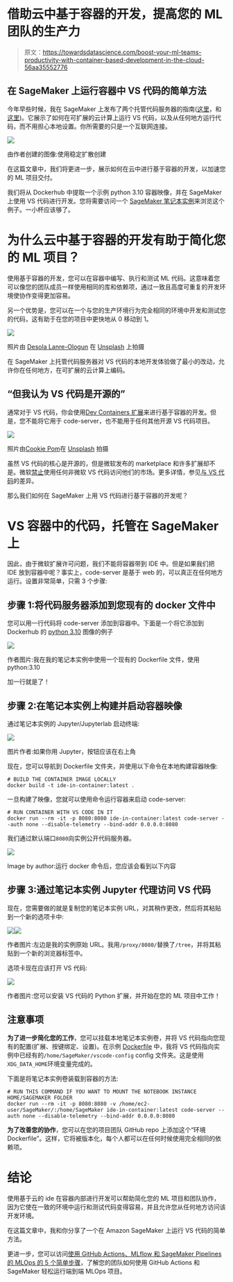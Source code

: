 # 借助云中基于容器的开发，提高您的 ML 团队的生产力

> 原文：<https://towardsdatascience.com/boost-your-ml-teams-productivity-with-container-based-development-in-the-cloud-56aa35552776>

## 在 SageMaker 上运行容器中 VS 代码的简单方法

今年早些时候，我在 SageMaker 上发布了两个托管代码服务器的指南([这里](https://medium.com/towards-data-science/hosting-vs-code-in-sagemaker-studio-f211385e25f7)，和[这里](https://aws.amazon.com/blogs/machine-learning/host-code-server-on-amazon-sagemaker/))。它展示了如何在可扩展的云计算上运行 VS 代码，以及从任何地方运行代码，而不用担心本地设置。你所需要的只是一个互联网连接。

![](img/0fb3aa7822a6f440dea4464b1c4bbefe.png)

由作者创建的图像:使用稳定扩散创建

在这篇文章中，我们将更进一步，展示如何在云中进行基于容器的开发，以加速您的 ML 项目交付。

我们将从 Dockerhub 中提取一个示例 python 3.10 容器映像，并在 SageMaker 上使用 VS 代码进行开发。您将需要访问一个 [SageMaker 笔记本实例](https://www.youtube.com/watch?v=X5CLunIzj3U)来浏览这个例子。一小杯应该够了。

# 为什么云中基于容器的开发有助于简化您的 ML 项目？

使用基于容器的开发，您可以在容器中编写、执行和测试 ML 代码。这意味着您可以像您的团队成员一样使用相同的库和依赖项，通过一致且高度可重复的开发环境使协作变得更加容易。

另一个优势是，您可以在一个与您的生产环境行为完全相同的环境中开发和测试您的代码，这有助于在您的项目中更快地从 0 移动到 1。

![](img/8529305bfcb09c165fae5278524b4042.png)

照片由 [Desola Lanre-Ologun](https://unsplash.com/@disruptxn?utm_source=unsplash&utm_medium=referral&utm_content=creditCopyText) 在 [Unsplash](https://unsplash.com/?utm_source=unsplash&utm_medium=referral&utm_content=creditCopyText) 上拍摄

在 SageMaker 上托管代码服务器对 VS 代码的本地开发体验做了最小的改动，允许你在任何地方，在可扩展的云计算上编码。

## “但我认为 VS 代码是开源的”

通常对于 VS 代码，你会使用[Dev Containers 扩展](https://code.visualstudio.com/docs/devcontainers/containers)来进行基于容器的开发。但是，您不能将它用于 code-server，也不能用于任何其他开源 VS 代码项目。

![](img/12d311086fcadd94bcf32bb43e6c481f.png)

照片由[Cookie Pom](https://unsplash.com/@cookiethepom?utm_source=unsplash&utm_medium=referral&utm_content=creditCopyText)在 [Unsplash](https://unsplash.com/s/photos/frustration?utm_source=unsplash&utm_medium=referral&utm_content=creditCopyText) 拍摄

虽然 VS 代码的核心是开源的，但是微软发布的 marketplace 和许多扩展却不是。微软[禁止](https://cdn.vsassets.io/v/M146_20190123.39/_content/Microsoft-Visual-Studio-Marketplace-Terms-of-Use.pdf)使用任何非微软 VS 代码访问他们的市场。更多详情，参见[与 VS 代码](https://github.com/coder/code-server/blob/v3.4.1/doc/FAQ.md#differences-compared-to-vs-code)的差异。

那么我们如何在 SageMaker 上用 VS 代码进行基于容器的开发呢？

# VS 容器中的代码，托管在 SageMaker 上

因此，由于微软扩展许可问题，我们不能将容器带到 IDE 中。但是如果我们把 IDE 放到容器中呢？事实上，code-server 是基于 web 的，可以真正在任何地方运行。设置非常简单，只需 3 个步骤:

## 步骤 1:将代码服务器添加到您现有的 docker 文件中

您可以用一行代码将 code-server 添加到容器中。下面是一个将它添加到 Dockerhub 的 [python 3.10](https://hub.docker.com/_/python) 图像的例子

![](img/f3e403a9fb1dae4fe7eb4f53492f08d7.png)

作者图片:我在我的笔记本实例中使用一个现有的 Dockerfile 文件，使用 python:3.10

加一行就是了！

## 步骤 2:在笔记本实例上构建并启动容器映像

通过笔记本实例的 Jupyter/Jupyterlab 启动终端:

![](img/13afd1f7e113348cf4931d2c7a467d51.png)

图片作者:如果你用 Jupyter，按钮应该在右上角

现在，您可以导航到 Dockerfile 文件夹，并使用以下命令在本地构建容器映像:

```
# BUILD THE CONTAINER IMAGE LOCALLY
docker build -t ide-in-container:latest .
```

一旦构建了映像，您就可以使用命令运行容器来启动 code-server:

```
# RUN CONTAINER WITH VS CODE IN IT
docker run --rm -it -p 8080:8080 ide-in-container:latest code-server --auth none --disable-telemetry --bind-addr 0.0.0.0:8080
```

我们通过默认端口`8080`向实例公开代码服务器。

![](img/30c791131adb02aa25da5ceab06c1d9c.png)

Image by author:运行 docker 命令后，您应该会看到以下内容

## 步骤 3:通过笔记本实例 Jupyter 代理访问 VS 代码

现在，您需要做的就是复制您的笔记本实例 URL，对其稍作更改，然后将其粘贴到一个新的选项卡中:

![](img/c363fa1e708a12aff0ed4b4f7918eed4.png)![](img/1afa98f61289f6bca0d0e4e49441736c.png)

作者图片:左边是我的实例原始 URL。我用`/proxy/8080/`替换了`/tree`，并将其粘贴到一个新的浏览器标签中。

选项卡现在应该打开 VS 代码:

![](img/9e34cad77b5b08c5414880a5d8e0571f.png)

作者图片:您可以安装 VS 代码的 Python 扩展，并开始在您的 ML 项目中工作！

## **注意事项**

**为了进一步简化您的工作**，您可以挂载本地笔记本实例卷，并将 VS 代码指向您现有的配置(扩展、按键绑定、设置)。在示例 [Dockerfile](https://gist.github.com/sofianhamiti/542e9ff6d6dbe72c5178c7bb4c8b1901) 中，我将 VS 代码指向实例中已经有的`/home/SageMaker/vscode-config` config 文件夹。这是使用`XDG_DATA_HOME`环境变量完成的。

下面是将笔记本实例卷装载到容器的方法:

```
# RUN THIS COMMAND IF YOU WANT TO MOUNT THE NOTEBOOK INSTANCE HOME/SAGEMAKER FOLDER
docker run --rm -it -p 8080:8080 -v /home/ec2-user/SageMaker/:/home/SageMaker ide-in-container:latest code-server --auth none --disable-telemetry --bind-addr 0.0.0.0:8080
```

**为了改善您的协作**，您可以在您的项目团队 GitHub repo 上添加这个“环境 Dockerfile”。这样，它将被版本化，每个人都可以在任何时候使用完全相同的依赖项。

# 结论

使用基于云的 ide 在容器内部进行开发可以帮助简化您的 ML 项目和团队协作，因为它使在一致的环境中运行和测试代码变得容易，并且允许您从任何地方访问该开发环境。

在这篇文章中，我和你分享了一个在 Amazon SageMaker 上运行 VS 代码的简单方法。

更进一步，您可以访问[使用 GitHub Actions、MLflow 和 SageMaker Pipelines 的 MLOps 的 5 个简单步骤](https://medium.com/towards-data-science/5-simple-steps-to-mlops-with-github-actions-mlflow-and-sagemaker-pipelines-19abf951a70)，了解您的团队如何使用 GitHub Actions 和 SageMaker 轻松运行端到端 MLOps 项目。